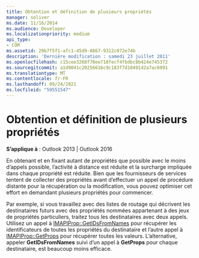 ```yaml
---
title: Obtention et définition de plusieurs propriétés
manager: soliver
ms.date: 11/16/2014
ms.audience: Developer
ms.localizationpriority: medium
api_type:
- COM
ms.assetid: 29b7f5f1-afc1-45d9-8867-9312c072e74b
description: 'Derniére modification : samedi 23 juillet 2011'
ms.openlocfilehash: c15cee3268f78ee718fecf4fbdbc8b424e745372
ms.sourcegitcommit: a1d9041c20256616c9c183f7d1049142a7ac6991
ms.translationtype: MT
ms.contentlocale: fr-FR
ms.lasthandoff: 09/24/2021
ms.locfileid: "59551547"
---
```

# <a name="getting-and-setting-multiple-properties"></a>Obtention et définition de plusieurs propriétés

**S’applique à** : Outlook 2013 | Outlook 2016 
  
En obtenant et en fixant autant de propriétés que possible avec le moins d’appels possible, l’activité à distance est réduite et la surcharge impliquée dans chaque propriété est réduite. Bien que les fournisseurs de services tentent de collecter des propriétés avant d’effectuer un appel de procédure distante pour la récupération ou la modification, vous pouvez optimiser cet effort en demandant plusieurs propriétés pour commencer.
  
Par exemple, si vous travaillez avec des listes de routage qui décrivent les destinataires futurs avec des propriétés nommées appartenant à des jeux de propriétés particuliers, traitez tous les destinataires avec deux appels. Utilisez un appel à [IMAPIProp::GetIDsFromNames](imapiprop-getidsfromnames.md) pour récupérer les identificateurs de toutes les propriétés du destinataire et l’autre appel à [IMAPIProp::GetProps](imapiprop-getprops.md) pour récupérer toutes les valeurs. L’alternative, appeler **GetIDsFromNames** suivi d’un appel à **GetProps** pour chaque destinataire, est beaucoup moins efficace. 
  

